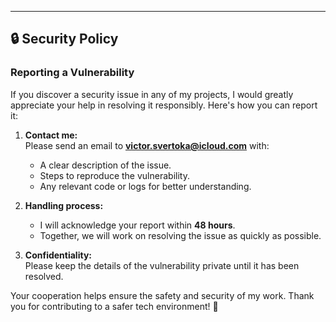 ---

## 🔒 Security Policy

### Reporting a Vulnerability

If you discover a security issue in any of my projects, I would greatly appreciate your help in resolving it responsibly. Here's how you can report it:

1. **Contact me:**  
   Please send an email to **[victor.svertoka@icloud.com](mailto:victor.svertoka@icloud.com)** with:

   - A clear description of the issue.
   - Steps to reproduce the vulnerability.
   - Any relevant code or logs for better understanding.

2. **Handling process:**

   - I will acknowledge your report within **48 hours**.
   - Together, we will work on resolving the issue as quickly as possible.

3. **Confidentiality:**  
   Please keep the details of the vulnerability private until it has been resolved.

Your cooperation helps ensure the safety and security of my work. Thank you for contributing to a safer tech environment! 🙌
